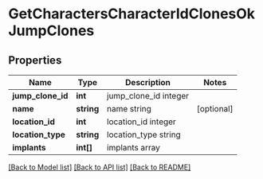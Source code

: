 # GetCharactersCharacterIdClonesOkJumpClones

## Properties
Name | Type | Description | Notes
------------ | ------------- | ------------- | -------------
**jump_clone_id** | **int** | jump_clone_id integer | 
**name** | **string** | name string | [optional] 
**location_id** | **int** | location_id integer | 
**location_type** | **string** | location_type string | 
**implants** | **int[]** | implants array | 

[[Back to Model list]](../README.md#documentation-for-models) [[Back to API list]](../README.md#documentation-for-api-endpoints) [[Back to README]](../README.md)



